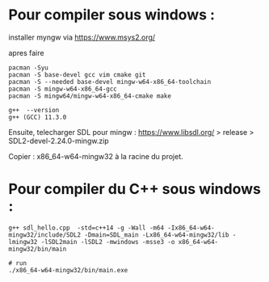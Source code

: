 # Pour compiler sous windows : 

installer myngw via https://www.msys2.org/

apres faire
```
pacman -Syu
pacman -S base-devel gcc vim cmake git
pacman -S --needed base-devel mingw-w64-x86_64-toolchain
pacman -S mingw-w64-x86_64-gcc
pacman -S mingw64/mingw-w64-x86_64-cmake make
```

```
g++  --version
g++ (GCC) 11.3.0
```

Ensuite, telecharger SDL pour mingw : 
https://www.libsdl.org/ > release > SDL2-devel-2.24.0-mingw.zip

Copier : x86_64-w64-mingw32 à la racine du projet.

# Pour compiler du C++ sous windows : 

```
g++ sdl_hello.cpp  -std=c++14 -g -Wall -m64 -Ix86_64-w64-mingw32/include/SDL2 -Dmain=SDL_main -Lx86_64-w64-mingw32/lib -lmingw32 -lSDL2main -lSDL2 -mwindows -msse3 -o x86_64-w64-mingw32/bin/main

# run
./x86_64-w64-mingw32/bin/main.exe
```
